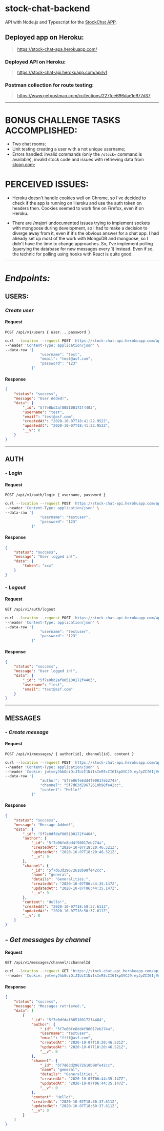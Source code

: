 # stock-chat-backend

API with Node.js and Typescript for the [StockChat APP](https://github.com/magluf/stock-chat-frontend).

## Deployed app on Heroku:

> https://stock-chat-apa.herokuapp.com/

### Deployed API on Heroku:

> https://stock-chat-api.herokuapp.com/api/v1

### Postman collection for route testing:

> https://www.getpostman.com/collections/227fce696dae1e977d37

---

# BONUS CHALLENGE TASKS ACCOMPLISHED:

- Two chat rooms;
- Unit testing creating a user with a not unique username;
- Errors handled: invalid commands (only the `/stock=` command is available), invalid stock code and issues with retrieving data from [stooq.com](stooq.com);

# PERCEIVED ISSUES:

- Heroku doesn't handle cookies well on Chrome, so I've decided to check if the app is running on Heroku and use the auth token on headers then. Cookies seemed to work fine on Firefox, even if on Heroku.

- There are /major/ undocumented issues trying to implement sockets with mongoose during development, so I had to make a decision to diverge away from it, even if it's the obvious answer for a chat app. I had already set up most of the work with MongoDB and mongoose, so I didn't have the time to change approaches. So, I've implement polling (querying the database for new messages every 1) instead. Even if so, the technic for polling using hooks with React is quite good.

---

# _Endpoints:_

## USERS:

### _Create user_

#### Request

`POST /api/v1/users { user. , password }`

```bash
curl --location --request POST 'https://stock-chat-api.herokuapp.com/api/v1/users' \
--header 'Content-Type: application/json' \
--data-raw '{
                "username": "test",
                "email": "test@asf.com",
                "password": "123"
            }'
```

#### Response

```JSON
{
    "status": "success",
    "message": "User Added!",
    "data": {
        "_id": "5f7e0bd2af805100172f4403",
        "username": "test",
        "email": "test@asf.com",
        "createdAt": "2020-10-07T18:41:22.952Z",
        "updatedAt": "2020-10-07T18:41:22.952Z",
        "__v": 0
    }
}
```

---

## AUTH

### - _Login_

#### Request

`POST /api/v1/auth/login { username, password }`

```bash
curl --location --request POST 'https://stock-chat-api.herokuapp.com/api/v1/auth/login' \
--header 'Content-Type: application/json' \
--data-raw '{
                "username": "testuser",
                "password": "123"
            }'
```

#### Response

```JSON
{
    "status": "success",
    "message": "User logged in!",
    "data": {
        "token": "xxx"
    }
}
```

### - _Logout_

#### Request

`GET /api/v1/auth/logout`

```bash
curl --location --request POST 'https://stock-chat-api.herokuapp.com/api/v1/auth/login' \
--header 'Content-Type: application/json' \
--data-raw '{
                "username": "testuser",
                "password": "123"
            }'
```

#### Response

```JSON
{
    "status": "success",
    "message": "User logged in!",
    "data": {
        "_id": "5f7e0bd2af805100172f4403",
        "username": "test",
        "email": "test@asf.com"
    }
}
```

---

## MESSAGES

### - _Create message_

#### Request

`POST /api/v1/messages/ { author[id], channel[id], content }`

```bash
curl --location --request POST 'https://stock-chat-api.herokuapp.com/api/v1/messages/' \
--header 'Content-Type: application/json' \
--header 'Cookie: jwt=eyJhbGciOiJIUzI1NiIsInR5cCI6IkpXVCJ9.eyJpZCI6IjVmN2UwYmQyYWY4MDUxMDAxNzJmNDQwMyIsImlhdCI6MTYwMjA5NjQ5NSwiZXhwIjoxNjAyMTgyODk1fQ.YA0sDwt_1sYoXtBELsYlyrAOQSLIBR8sfgdLNXrS-tU' \
--data-raw '{
                "author": "5f7e06fe8dd4f90017eb274a",
                "channel": "5f7d63d29672610b98fe42cc",
                "content": "Hello!"
            }'
```

#### Response

```JSON
{
    "status": "success",
    "message": "Message Added!",
    "data": {
        "_id": "5f7e0dfdaf805100172f4404",
        "author": {
            "_id": "5f7e06fe8dd4f90017eb274a",
            "createdAt": "2020-10-07T18:20:46.521Z",
            "updatedAt": "2020-10-07T18:20:46.521Z",
            "__v": 0
        },
        "channel": {
            "_id": "5f7d63d29672610b98fe42cc",
            "name": "general",
            "details": "Generalities.",
            "createdAt": "2020-10-07T06:44:35.147Z",
            "updatedAt": "2020-10-07T06:44:35.147Z",
            "__v": 0
        },
        "content": "Hello!",
        "createdAt": "2020-10-07T18:50:37.611Z",
        "updatedAt": "2020-10-07T18:50:37.611Z",
        "__v": 0
    }
}
```

## - _Get messages by channel_

#### Request

`GET /api/v1/messages/channel/:channelId`

```bash
curl --location --request GET 'https://stock-chat-api.herokuapp.com/api/v1/messages/channel/5f7d63d29672610b98fe42cc' \
--header 'Cookie: jwt=eyJhbGciOiJIUzI1NiIsInR5cCI6IkpXVCJ9.eyJpZCI6IjVmN2UwYmQyYWY4MDUxMDAxNzJmNDQwMyIsImlhdCI6MTYwMjA5NjQ5NSwiZXhwIjoxNjAyMTgyODk1fQ.YA0sDwt_1sYoXtBELsYlyrAOQSLIBR8sfgdLNXrS-tU'
```

#### Response

```JSON
{
    "status": "success",
    "message": "Messages retrieved.",
    "data": [
        {
            "_id": "5f7e0dfdaf805100172f4404",
            "author": {
                "_id": "5f7e06fe8dd4f90017eb274a",
                "username": "testuser",
                "email": "ffff@asf.com",
                "createdAt": "2020-10-07T18:20:46.521Z",
                "updatedAt": "2020-10-07T18:20:46.521Z",
                "__v": 0
            },
            "channel": {
                "_id": "5f7d63d29672610b98fe42cc",
                "name": "general",
                "details": "Generalities.",
                "createdAt": "2020-10-07T06:44:35.147Z",
                "updatedAt": "2020-10-07T06:44:35.147Z",
                "__v": 0
            },
            "content": "Hello!",
            "createdAt": "2020-10-07T18:50:37.611Z",
            "updatedAt": "2020-10-07T18:50:37.611Z",
            "__v": 0
        }
    ]
}
```
